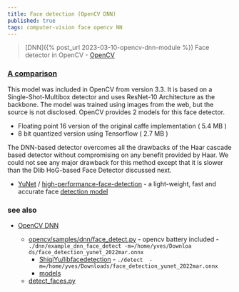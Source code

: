 ```yaml
---
title: Face detection (OpenCV DNN)
published: true
tags: computer-vision face opencv NN
---
```

> [DNN]({% post_url 2023-03-10-opencv-dnn-module %}) Face detector in OpenCV - [OpenCV](https://docs.opencv.org/4.x/d0/dd4/tutorial_dnn_face.html)

### [A comparison](https://learnopencv.com/face-detection-opencv-dlib-and-deep-learning-c-python/) 

This model was included in OpenCV from version 3.3. It is based on a Single-Shot-Multibox detector and uses ResNet-10 Architecture as the backbone. The model was trained using images from the web, but the source is not disclosed. OpenCV provides 2 models for this face detector.
- Floating point 16 version of the original caffe implementation ( 5.4 MB )
- 8 bit quantized version using Tensorflow ( 2.7 MB )

The DNN-based detector overcomes all the drawbacks of the Haar cascade based detector without compromising on any benefit provided by Haar. We could not see any major drawback for this method except that it is slower than the Dlib HoG-based Face Detector discussed next.

- [YuNet](https://github.com/opencv/opencv_zoo/tree/main/models/face_detection_yunet#yunet)  / [high-performance-face-detection](https://medium.com/@silkworm/yunet-ultra-high-performance-face-detection-in-opencv-a-good-solution-for-real-time-poc-b01063e251d5) - a light-weight, fast and accurate face [detection model](https://github.com/opencv/opencv_zoo/tree/master/models/face_detection_yunet)

### see also
- [OpenCV DNN](https://pyimagesearch.com/2018/02/26/face-detection-with-opencv-and-deep-learning/)
	
    - [opencv/samples/dnn/face_detect.py](https://github.com/opencv/opencv/blob/4.x/samples/dnn/face_detect.py) - opencv battery included - `./dnn/example_dnn_face_detect -m=/home/yves/Downloa
ds/face_detection_yunet_2022mar.onnx`
		- [ ShiqiYu/libfacedetection](https://github.com/ShiqiYu/libfacedetection) - `./detect  -m=/home/yves/Downloads/face_detection_yunet_2022mar.onnx`
		- [models](https://github.com/opencv/opencv/blob/4.x/samples/dnn/models.yml)
	- [detect_faces.py](https://github.com/sr6033/face-detection-with-OpenCV-and-DNN/blob/master/detect_faces.py)
